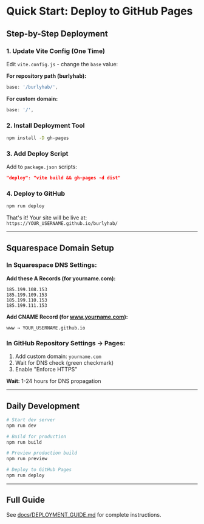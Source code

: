 # Quick Start: Deploy to GitHub Pages

## Step-by-Step Deployment

### 1. Update Vite Config (One Time)

Edit `vite.config.js` - change the `base` value:

**For repository path (burlyhab):**
```javascript
base: '/burlyhab/',
```

**For custom domain:**
```javascript
base: '/',
```

### 2. Install Deployment Tool

```bash
npm install -D gh-pages
```

### 3. Add Deploy Script

Add to `package.json` scripts:

```json
"deploy": "vite build && gh-pages -d dist"
```

### 4. Deploy to GitHub

```bash
npm run deploy
```

That's it! Your site will be live at:
`https://YOUR_USERNAME.github.io/burlyhab/`

---

## Squarespace Domain Setup

### In Squarespace DNS Settings:

**Add these A Records (for yourname.com):**
```
185.199.108.153
185.199.109.153
185.199.110.153
185.199.111.153
```

**Add CNAME Record (for www.yourname.com):**
```
www → YOUR_USERNAME.github.io
```

### In GitHub Repository Settings → Pages:

1. Add custom domain: `yourname.com`
2. Wait for DNS check (green checkmark)
3. Enable "Enforce HTTPS"

**Wait:** 1-24 hours for DNS propagation

---

## Daily Development

```bash
# Start dev server
npm run dev

# Build for production
npm run build

# Preview production build
npm run preview

# Deploy to GitHub Pages
npm run deploy
```

---

## Full Guide

See [docs/DEPLOYMENT_GUIDE.md](docs/DEPLOYMENT_GUIDE.md) for complete instructions.
